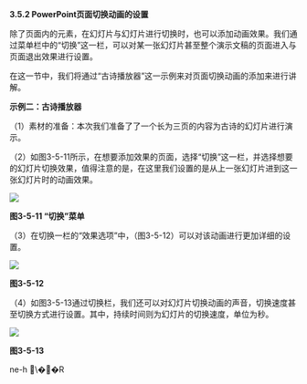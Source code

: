 **3.5.2 PowerPoint页面切换动画的设置**

除了页面内的元素，在幻灯片与幻灯片进行切换时，也可以添加动画效果。我们通过菜单栏中的“切换”这一栏，可以对某一张幻灯片甚至整个演示文稿的页面进入与页面退出效果进行设置。

在这一节中，我们将通过“古诗播放器”这一示例来对页面切换动画的添加来进行讲解。

**示例二：古诗播放器**

（1）素材的准备：本次我们准备了了一个长为三页的内容为古诗的幻灯片进行演示。

（2）如图3-5-11所示，在想要添加效果的页面，选择“切换”这一栏，并选择想要的幻灯片切换效果，值得注意的是，在这里我们设置的是从上一张幻灯片进到这一张幻灯片时的动画效果。

![](file:///C:\Users\netedi21\AppData\Local\Temp\ksohtml\wpsD4C4.tmp.jpg)

**图3-5-11  “切换”菜单**

（3）在切换一栏的“效果选项”中，（图3-5-12）可以对该动画进行更加详细的设置。

![](file:///C:\Users\netedi21\AppData\Local\Temp\ksohtml\wpsD4D4.tmp.jpg)

**图3-5-12**

（4）如图3-5-13通过切换栏，我们还可以对幻灯片切换动画的声音，切换速度甚至切换方式进行设置。其中，持续时间则为幻灯片的切换速度，单位为秒。

![](file:///C:\Users\netedi21\AppData\Local\Temp\ksohtml\wpsD4E5.tmp.jpg)

**图3-5-13**

ne-h \��R


